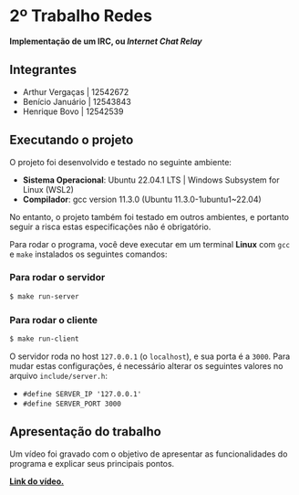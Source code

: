 # 2º Trabalho Redes
**Implementação de um IRC, ou _Internet Chat Relay_**

## Integrantes

- Arthur Vergaças | 12542672
- Benício Januário | 12543843
- Henrique Bovo | 12542539

## Executando o projeto

O projeto foi desenvolvido e testado no seguinte ambiente:

- **Sistema Operacional**:  Ubuntu 22.04.1 LTS | Windows Subsystem for Linux (WSL2)
- **Compilador**: gcc version 11.3.0 (Ubuntu 11.3.0-1ubuntu1~22.04)

No entanto, o projeto também foi testado em outros ambientes, e portanto seguir a risca estas especificações não é obrigatório.

Para rodar o programa, você deve executar em um terminal **Linux** com `gcc` e `make` instalados os seguintes comandos:

### Para rodar o servidor

```sh
$ make run-server
```

### Para rodar o cliente

```sh
$ make run-client
```

O servidor roda no host `127.0.0.1` (o `localhost`), e sua porta é a `3000`. Para mudar estas configurações, é necessário alterar os seguintes valores no arquivo `include/server.h`:

- `#define SERVER_IP '127.0.0.1'`
- `#define SERVER_PORT 3000`

## Apresentação do trabalho

Um vídeo foi gravado com o objetivo de apresentar as funcionalidades do programa e explicar seus principais pontos.

**[Link do vídeo.](https://drive.google.com/file/d/1Tb_WbOAj_tSUUEJfei95to8fstoVWxTu/view?usp=sharing)**
